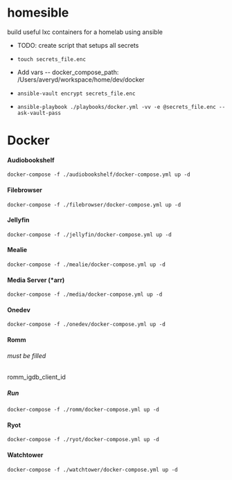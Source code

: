 # homesible
build useful lxc containers for a homelab using ansible

- TODO: create script that setups all secrets

- `touch secrets_file.enc`
- Add vars
-- docker_compose_path: /Users/averyd/workspace/home/dev/docker
- `ansible-vault encrypt secrets_file.enc`
- `ansible-playbook ./playbooks/docker.yml -vv -e @secrets_file.enc --ask-vault-pass`

# Docker
#### Audiobookshelf
`docker-compose -f ./audiobookshelf/docker-compose.yml up -d`

#### Filebrowser
`docker-compose -f ./filebrowser/docker-compose.yml up -d`

#### Jellyfin
`docker-compose -f ./jellyfin/docker-compose.yml up -d`

#### Mealie
`docker-compose -f ./mealie/docker-compose.yml up -d`

#### Media Server (*arr)
`docker-compose -f ./media/docker-compose.yml up -d`

#### Onedev
`docker-compose -f ./onedev/docker-compose.yml up -d`

#### Romm
###### *must be filled* ######
romm_igdb_client_id
##### Run
`docker-compose -f ./romm/docker-compose.yml up -d`

#### Ryot
`docker-compose -f ./ryot/docker-compose.yml up -d`

#### Watchtower
`docker-compose -f ./watchtower/docker-compose.yml up -d`